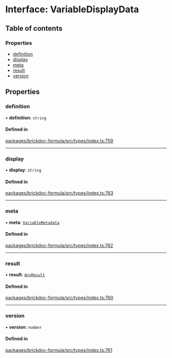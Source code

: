# Interface: VariableDisplayData

## Table of contents

### Properties

- [definition](VariableDisplayData.md#definition)
- [display](VariableDisplayData.md#display)
- [meta](VariableDisplayData.md#meta)
- [result](VariableDisplayData.md#result)
- [version](VariableDisplayData.md#version)

## Properties

### <a id="definition" name="definition"></a> definition

• **definition**: `string`

#### Defined in

[packages/brickdoc-formula/src/types/index.ts:759](https://github.com/mashcard/mashcard/blob/main/packages/brickdoc-formula/src/types/index.ts#L759)

---

### <a id="display" name="display"></a> display

• **display**: `string`

#### Defined in

[packages/brickdoc-formula/src/types/index.ts:763](https://github.com/mashcard/mashcard/blob/main/packages/brickdoc-formula/src/types/index.ts#L763)

---

### <a id="meta" name="meta"></a> meta

• **meta**: [`VariableMetadata`](VariableMetadata.md)

#### Defined in

[packages/brickdoc-formula/src/types/index.ts:762](https://github.com/mashcard/mashcard/blob/main/packages/brickdoc-formula/src/types/index.ts#L762)

---

### <a id="result" name="result"></a> result

• **result**: [`AnyResult`](../README.md#anyresult)

#### Defined in

[packages/brickdoc-formula/src/types/index.ts:760](https://github.com/mashcard/mashcard/blob/main/packages/brickdoc-formula/src/types/index.ts#L760)

---

### <a id="version" name="version"></a> version

• **version**: `number`

#### Defined in

[packages/brickdoc-formula/src/types/index.ts:761](https://github.com/mashcard/mashcard/blob/main/packages/brickdoc-formula/src/types/index.ts#L761)
